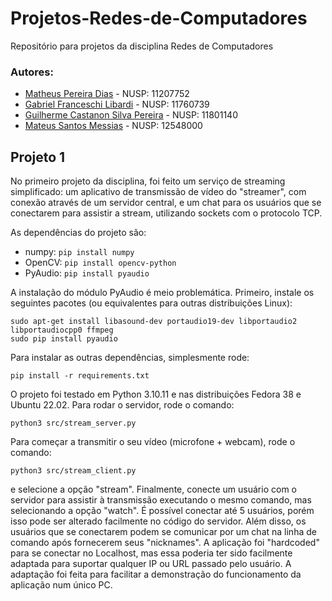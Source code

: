 # Projetos-Redes-de-Computadores
Repositório para projetos da disciplina Redes de Computadores

### Autores:
- [Matheus Pereira Dias](https://github.com/matheuspd) - NUSP: 11207752
- [Gabriel Franceschi Libardi](https://github.com/gabriel-libardi) - NUSP: 11760739
- [Guilherme Castanon Silva Pereira](https://github.com/GuilhermeCastanon) - NUSP: 11801140
- [Mateus Santos Messias](https://github.com/butterbr4) - NUSP: 12548000

## Projeto 1

No primeiro projeto da disciplina, foi feito um serviço de streaming simplificado: um aplicativo de transmissão de vídeo do "streamer", com conexão através de um servidor central, e um chat para os usuários que se conectarem para assistir a stream, utilizando sockets com o protocolo TCP.

As dependências do projeto são:

- numpy: `pip install numpy`
- OpenCV: `pip install opencv-python`
- PyAudio: `pip install pyaudio`

A instalação do módulo PyAudio é meio problemática. Primeiro, instale os seguintes pacotes (ou equivalentes para outras distribuições Linux):
```
sudo apt-get install libasound-dev portaudio19-dev libportaudio2 libportaudiocpp0 ffmpeg
sudo pip install pyaudio
```
Para instalar as outras dependências, simplesmente rode:
```
pip install -r requirements.txt
```

O projeto foi testado em Python 3.10.11 e nas distribuições Fedora 38 e Ubuntu 22.02. Para rodar o servidor, rode o comando:
```
python3 src/stream_server.py
```
Para começar a transmitir o seu vídeo (microfone + webcam), rode o comando:
```
python3 src/stream_client.py
```
e selecione a opção "stream". Finalmente, conecte um usuário com o servidor para assistir à transmissão executando o mesmo comando, mas selecionando a opção "watch". É possível conectar até 5 usuários, porém isso pode ser alterado facilmente no código do servidor. Além disso, os usuários que se conectarem podem se comunicar por um chat na linha de comando após fornecerem seus "nicknames". A aplicação foi "hardcoded" para se conectar no Localhost, mas essa poderia ter sido facilmente adaptada para suportar qualquer IP ou URL passado pelo usuário. A adaptação foi feita para facilitar a demonstração do funcionamento da aplicação num único PC.
